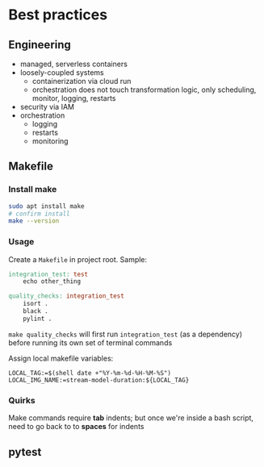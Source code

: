 # Best practices

## Engineering

- managed, serverless containers
- loosely-coupled systems
  - containerization via cloud run
  - orchestration does not touch transformation logic, only scheduling, monitor, logging, restarts
- security via IAM
- orchestration
  - logging
  - restarts
  - monitoring

## Makefile

### Install make

```bash
sudo apt install make
# confirm install
make --version
```

### Usage

Create a `Makefile` in project root. Sample:

```Makefile
integration_test: test
	echo other_thing

quality_checks: integration_test
	isort .
	black .
	pylint .
```

`make quality_checks` will first run `integration_test` (as a dependency) before running its own set of terminal commands

Assign local makefile variables:

```make
LOCAL_TAG:=$(shell date +"%Y-%m-%d-%H-%M-%S")
LOCAL_IMG_NAME:=stream-model-duration:${LOCAL_TAG}
```

### Quirks

Make commands require **tab** indents; but once we're inside a bash script, need to go back to to **spaces** for indents

## pytest

